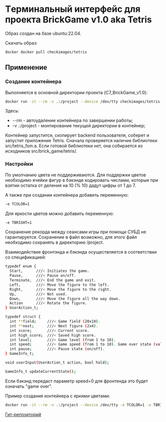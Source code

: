 # Tерминальный интерфейс для проекта BrickGame v1.0 aka Tetris

Образ создан на базе ubuntu:22.04.

Скачать образ:
```bash copy
docker docker pull checkimages/tetris
```

## Применение

### Создание контейнера 
Выполняется в основной директории проекта (C7_BrickGame_v1.0):
```bash
docker run -it --rm -v .:/project --device /dev/tty checkimages/tetris
```
Здесь: 
 - --rm - автоудаление контейнера по завершении работы;
 - -v .:/project - монтирование текущей директории в контейнер;

Контейнер запустится, скопирует backend пользователя, соберет и запустит приложение Tetris.
Сначала проверяется наличие библиотеки src/tetris_fsm.a. Если готовой библиотеки нет, она собирается из исходников src/brick_game/tetris/.

### Настройки

По умолчанию цвета не поддерживаются. Для поддержки цветов необходимо ячейки фигур в бэкэнде кодировать числами, которые при взятии остатка от деления на 10 (% 10) дадут цифры от 1 до 7.

А также при создании контейнера добавить переменную:
```bash
-e TCOLOR=1
```

Для яркости цветов можно добавить переменную:
```bash
-e TBRIGHT=1
```

Сохранение рекорда между сеансами игры при помощи СУБД не гарантируется. Сохранение в файл возможно, для этого файл необходимо сохранять в директорию /project.

Взаимодействие фронтэнда и бэкэнда осуществляется в соответствии со спецификацией:
```bash
typedef enum {
  Start,      ///< Initiates the game.
  Pause,      ///< Pause on/off.
  Terminate,  ///< End the game and exit.
  Left,       ///< Move the figure to the left.
  Right,      ///< Move the figure to the right.
  Up,         ///< Not used.
  Down,       ///< Move the figure all the way down.
  Action      ///< Rotate the figure.
} UserAction_t;

typedef struct {
  int **field;     ///< Game field (20x10).
  int **next;      ///< Next figure (2x4).
  int score;       ///< Current score.
  int high_score;  ///< Saved high score.
  int level;       ///< Game level (from 1 to 10).
  int speed;       ///< Game speed (from 1 to 10). Game over state (value 0).
  int pause;       ///< Pause state (on/off).
} GameInfo_t;

void userInput(UserAction_t action, bool hold);

GameInfo_t updateCurrentState();
```

Если бэкэнд передаст параметр speed=0 для фронтенда это будет означать "game over".

Пример создания контейнера с яркими цветами:
```bash
docker run -it --rm -v .:/project --device /dev/tty -e TCOLOR=1 -e TBRIGHT=1 checkimages/tetris
```

[Гит-репозиторий](https://github.com/checkimages/docker_tetris)